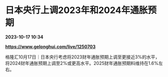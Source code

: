 # 日本央行上调2023年和2024年通胀预期

**2023-10-17 10:34**

**https://www.gelonghui.com/live/1250703**

格隆汇10月17日｜日本央行考虑将2023财年通胀预期上调至更接近3%的水平，将2024财年通胀预期上调至2%或更高水平。2025财年通胀预期料维持在1.6%左右。